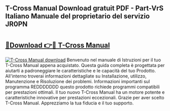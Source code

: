 ## T-Cross Manual Download gratuit PDF - Part-VrS Italiano Manuale del proprietario del servizio JR0PN

# <h2><a href="http://df9qr3x.blite.top/?on=T-Cross+Manual">🔗Download 👉🔴 T-Cross Manual</a></h2>

[![T-Cross Manual download](https://i.imgur.com/lujVjoI.png)](http://df9qr3x.blite.top/?on=T-Cross+Manual)
Benvenuto nel manuale di Istruzioni per il tuo T-Cross Manual appena acquistato. Questa guida completa è progettata per aiutarti a padroneggiare le caratteristiche e le capacità del tuo Prodotto. All'interno troverai informazioni dettagliate su Installazione, utilizzo, Manutenzione e Risoluzione dei problemi. Informazioni importanti sul programma REDDDDDDD questo prodotto richiede programmi compatibili per prestazioni ottimali. Il tuo nuovo T-Cross Manual ha un motore potente e caratteristiche innovative per prestazioni eccezionali. Grazie per aver scelto T-Cross Manual. Apprezziamo la tua fiducia e il tuo supporto.

